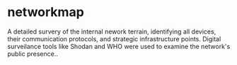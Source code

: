 # networkmap
A detailed survery of the internal nework terrain, identifying all devices, their communication protocols, and strategic infrastructure points.  Digital surveilance tools like Shodan and WHO were used to examine the network's public presence..
